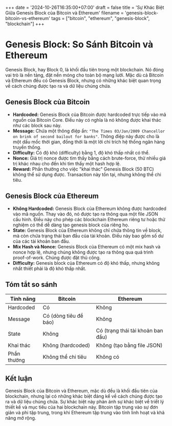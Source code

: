 +++
date = '2024-10-26T16:35:00+07:00'
draft = false
title = 'Sự Khác Biệt Giữa Genesis Block của Bitcoin và Ethereum'
filename = 'genesis-block-bitcoin-vs-ethereum'
tags = ["bitcoin", "ethereum", "genesis-block", "blockchain"]
+++

# Genesis Block: So Sánh Bitcoin và Ethereum

Genesis Block, hay Block 0, là khối đầu tiên trong một blockchain. Nó đóng vai trò là nền tảng, đặt nền móng cho toàn bộ mạng lưới. Mặc dù cả Bitcoin và Ethereum đều có Genesis Block, nhưng có những khác biệt quan trọng về cách chúng được tạo ra và dữ liệu chúng chứa.

## Genesis Block của Bitcoin

*   **Hardcoded:** Genesis Block của Bitcoin được hardcoded trực tiếp vào mã nguồn của Bitcoin Core. Điều này có nghĩa là nó không được khai thác như các block sau này.
*   **Message:** Chứa một thông điệp ẩn: `"The Times 03/Jan/2009 Chancellor on brink of second bailout for banks"`. Thông điệp này được cho là một dấu mốc thời gian, đồng thời là một lời chỉ trích hệ thống ngân hàng truyền thống.
*   **Difficulty:** Có độ khó (difficulty) bằng 1, độ khó thấp nhất có thể.
*   **Nonce:** Giá trị nonce được tìm thấy bằng cách brute-force, thử nhiều giá trị khác nhau cho đến khi tìm thấy một hash hợp lệ.
*   **Reward:** Phần thưởng cho việc "khai thác" Genesis Block (50 BTC) không thể sử dụng được. Transaction này tồn tại, nhưng không thể chi tiêu.

## Genesis Block của Ethereum

*   **Không Hardcoded:** Genesis Block của Ethereum không được hardcoded vào mã nguồn. Thay vào đó, nó được tạo ra thông qua một file JSON cấu hình. Điều này cho phép các blockchain Ethereum riêng tư hoặc thử nghiệm có thể dễ dàng tạo genesis block của riêng họ.
*   **State:** Genesis Block của Ethereum không chỉ chứa thông tin về block, mà còn chứa trạng thái ban đầu của tài khoản. Điều này bao gồm số dư của các tài khoản ban đầu.
*   **Mix Hash và Nonce:** Genesis Block của Ethereum có một mix hash và nonce hợp lệ, nhưng chúng không được tạo ra thông qua quá trình proof-of-work. Chúng được đặt thủ công.
*   **Difficulty:** Genesis block của Ethereum có độ khó thấp, nhưng không nhất thiết phải là độ khó thấp nhất.

## Tóm tắt so sánh

| Tính năng      | Bitcoin                                   | Ethereum                                |
| ------------- | ----------------------------------------- | -------------------------------------- |
| Hardcoded     | Có                                        | Không                                    |
| Message       | Có (dòng tiêu đề báo)                   | Không                                    |
| State         | Không                                    | Có (trạng thái tài khoản ban đầu)      |
| Khai thác     | Không (hardcoded)                       | Không (tạo bằng file JSON)            |
| Phần thưởng  | Không thể chi tiêu                     | Không có                               |

## Kết luận

Genesis Block của Bitcoin và Ethereum, mặc dù đều là khối đầu tiên của blockchain, nhưng lại có những khác biệt đáng kể về cách chúng được tạo ra và dữ liệu chúng chứa. Sự khác biệt này phản ánh sự khác biệt về triết lý thiết kế và mục tiêu của hai blockchain này. Bitcoin tập trung vào sự đơn giản và phi tập trung, trong khi Ethereum tập trung vào tính linh hoạt và khả năng mở rộng.
